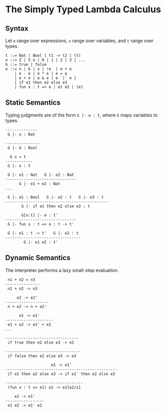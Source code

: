 # The Simply Typed Lambda Calculus

## Syntax

Let `e` range over expressions, `x` range over variables, and `t` range over types.

```
t ::= Nat | Bool | t1 -> t2 | (t)
n ::= Z | S n | 0 | 1 | 2 | 3 | ...
b ::= true | false
e ::= n | b | x | !e  | e + e
    | e - e | e * e | e = e
    | e < e | e & e | e `|` e |
    | if e1 then e2 else e3
    | fun x : t => e | e1 e2 | (e)
```

## Static Semantics

Typing judgments are of the form `G |- e : t`, where `G` maps variables to types.

```
--------------
 G |- n : Nat

---------------
 G |- b : Bool

  G x = t
------------
 G |- x : t

 G |- e1 : Nat   G |- e2 : Nat
-------------------------------
      G |- e1 + e2 : Nat
...

 G |- e1 : Bool   G |- e2 : t   G |- e3 : t  
---------------------------------------------
       G |- if e1 then e2 else e3 : t

       G[x:t] |- e : t'
-------------------------------
 G |- fun x : t => e : t -> t'

 G |- e1 : t -> t'   G |- e2 : t
---------------------------------
        G |- e1 e2 : t'
```

## Dynamic Semantics

The interpreter performs a lazy small-step evaluation.

```
 n1 + n2 = n3
---------------
 n1 + n2 -> n3

     e2 -> e2'
-------------------
 n + e2 -> n + e2'

      e1 -> e1'
---------------------
 e1 + e2 -> e1' + e2
...

--------------------------------
 if true then e2 else e3 -> e2

---------------------------------
 if false then e2 else e3 -> e3

                    e1 -> e1'
-------------------------------------------------
 if e1 then e2 else e3 -> if e1' then e2 else e3

----------------------------------
 (fun x : t => e1) e2 -> e1[e2/x]

    e1 -> e1'
-----------------
 e1 e2 -> e1' e2
```
